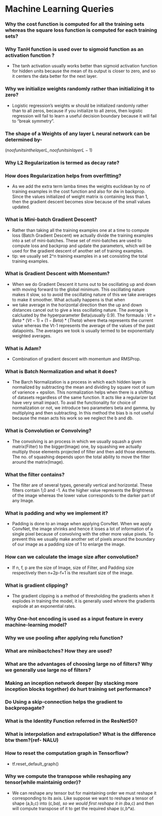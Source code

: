 # Machine Learning Queries

### Why the cost function is computed for all the training sets whereas the square loss function is computed for each training sets?

### Why TanH function is used over to sigmoid function as an activation function ?
-  The tanh activation usually works better than sigmoid activation function for hidden units because the mean of its output is closer to zero, and so it centers the data better for the next layer.

### Why we initialize weights randomly rather than initializing it to zero?
- Logistic regression’s weights w should be initialized randomly rather than to all zeros, because if you initialize to all zeros, then logistic regression will fail to learn a useful decision boundary because it will fail to “break symmetry”.

### The shape of a Weights of any layer L neural network can be determined by-
$(no of units in the layer L, no of units in layer L-1)$

### Why L2 Regularization is termed as decay rate?

### How does Regularization helps from overfitting?
- As we add the extra term lamba times the weights euclidean by no of training examples in the cost function and also for dw in backprop.
Since the values initialized of weight matrix is containing less than 1, then the gradient descent becomes slow because of the small
values updated. 

### What is Mini-batch Gradient Descent?
- Rather than taking all the training examples one at a time to compute loss (Batch Gradient Descent) we actually divide the training
examples into a set of mini-batches. These set of mini-batches are used to compute loss and backprop and update the parameters, which
will be used for the gradient descent of another set of training examples.
- tip: we usually set 2^n training examples in a set consisting the total training examples.

### What is Gradient Descent with Momentum?
- When we do Gradient Descent it turns out to be oscillating up and down with moving forward to the global minimum. This oscillating
nature makes it slow, so to avoid the oscillating nature of this we take averages to make it smoother. What actually happens is that when
- we take average in the horizontal direction then the up and down distances cancel out to give a less oscillating nature. The average
is calcluated by the hyperparameter Beta(usually 0.9). The formaula : $Vt = Beta*(Vt-1)+(1-Beta)*(Theta)$ where theta represents the 
current value whereas the Vt-1 represents the average of the values of the past datapoints.
The averages we took is usually termed to be exponentially weighted averages.

### What is Adam?
- Combination of gradient descent with momentum and RMSProp.

### What is Batch Normalization and what it does?
- The Barch Normalization is a process in which each hidden layer is normalized by subtracting the mean and dividing by square root of
sum of varience + epsilon. This normalization helps when there is a shifting of datasets regardless of the same function. It acts like
a regularizer but have very small impact. To avail the functionality for choice of normalization or not, we introduce two parameters 
beta and gamma, by multiplying and then subtracting. In this method the bias b is not useful because the mean acts his work so we
neglect the b and db.

### What is Convolution or Convolving?
- The convolving is an process in which we usually squash a given matrix(Filter) to the bigger(Image) one, by squashing we actually
multiply those elements projected of filter and then add those elements. The no. of squashing depends upon the total ability to move
the filter around the matrix(Image).

### What the filter contains?
- The filter are of several types, generally vertical and horizontal. These filters contain 1,0 and -1. As the higher value represents
the Brightness of the image whereas the lower value corresponds to the darker part of any Image.

### What is padding and why we implement it?
- Padding is done to an image when applying ConvNet. When we apply ConvNet, the image shrinks and hence it loses a lot of information
of a single pixel because of convolving with the other more value pixels. To prevent this we usually make another set of pixels around
the boundary of our image as a padding size of 1 to enlarge the image.

### How can we calculate the image size after convolution?
- If n, f, p are the size of Image, size of Filter, and Padding size respectively then n+2p-f+1 is the resultant size of the image.

### What is gradient clipping?
- The gradient clipping is a method of thresholding the gradients when it explodes in training the model, it is generally used whrere the gradients explode at an exponential rates.

### Why One-hot encoding is used as a input feature in every machine-learning model?

### Why we use pooling after applying relu function?
### What are minibactches? How they are used?

### What are the advantages of choosing large  no of filters? Why we generally use large no of filters?
### Making an inception network deeper (by stacking more inception blocks together) do hurt training set performance?
### Do Using a skip-connection helps the gradient to backpropagate?

### What is the Identity Function referred in the ResNet50?
### What is interpolation and extrapolation? What is the difference btw them?(ref- NALU)
### How to reset the computation graph in Tensorflow?
- tf.reset_default_graph()

### Why we compute the transpose while reshaping any tensor(while maintainig order)?
- We can reshape any tensor but for maintaining order we must reshape it corresponding to its axis. Like suppose we want to reshape a tensor of shape (a,b,c) into (c,b*a), so we would first reshape it in (b*a,c) and then will compute transpose of it to get the required shape (c,b*a).
